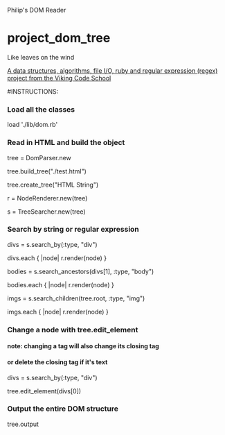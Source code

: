 Philip's DOM Reader

# project_dom_tree
Like leaves on the wind

[A data structures, algorithms, file I/O, ruby and regular expression (regex) project from the Viking Code School](http://www.vikingcodeschool.com)

#INSTRUCTIONS:

### Load all the classes
load './lib/dom.rb'

### Read in HTML and build the object
tree = DomParser.new

tree.build_tree("./test.html")

tree.create_tree("HTML String")

r = NodeRenderer.new(tree)

s = TreeSearcher.new(tree)

### Search by string or regular expression
divs = s.search_by(:type, "div")

divs.each { |node| r.render(node) }

bodies = s.search_ancestors(divs[1], :type, "body")

bodies.each { |node| r.render(node) }

imgs = s.search_children(tree.root, :type, "img")

imgs.each { |node| r.render(node) }

### Change a node with tree.edit_element
#### note: changing a tag will also change its closing tag
####       or delete the closing tag if it's text

divs = s.search_by(:type, "div")

tree.edit_element(divs[0])

### Output the entire DOM structure
tree.output
